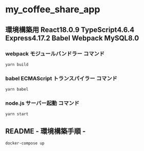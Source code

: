 # my_coffee_share_app
## 環境構築用 React18.0.9 TypeScript4.6.4 Express4.17.2 Babel Webpack MySQL8.0

### webpack モジュールバンドラー コマンド
``` yarn build ```

### babel ECMAScript トランスパイラー コマンド
``` yarn babel ```

### node.js サーバー起動 コマンド
``` yarn start ```

## README - 環境構築手順 -
``` docker-compose up ```
